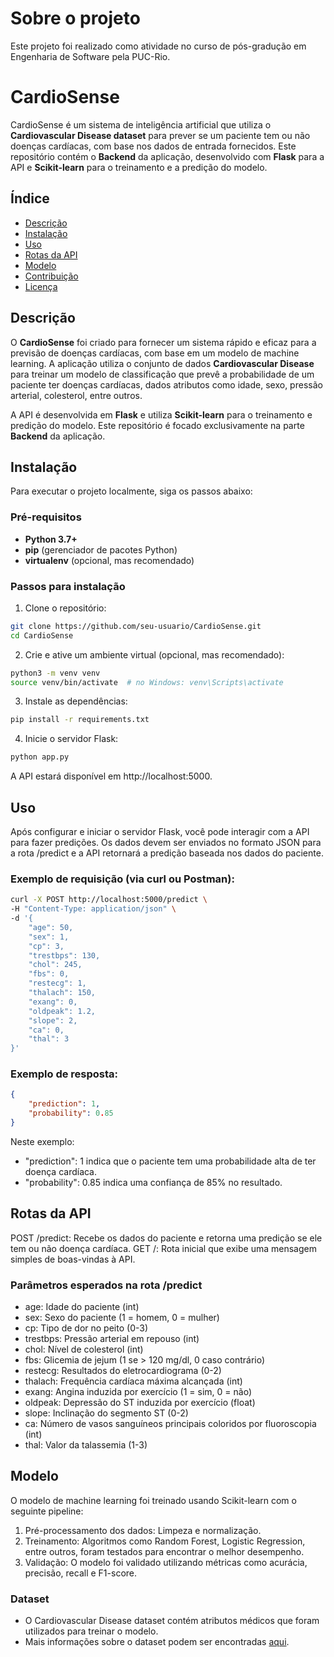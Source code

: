 # Sobre o projeto

Este projeto foi realizado como atividade no curso de pós-gradução em Engenharia de Software pela PUC-Rio.

# CardioSense

CardioSense é um sistema de inteligência artificial que utiliza o **Cardiovascular Disease dataset** para prever se um paciente tem ou não doenças cardíacas, com base nos dados de entrada fornecidos. Este repositório contém o **Backend** da aplicação, desenvolvido com **Flask** para a API e **Scikit-learn** para o treinamento e a predição do modelo.

## Índice
- [Descrição](#descrição)
- [Instalação](#instalação)
- [Uso](#uso)
- [Rotas da API](#rotas-da-api)
- [Modelo](#modelo)
- [Contribuição](#contribuição)
- [Licença](#licença)

## Descrição

O **CardioSense** foi criado para fornecer um sistema rápido e eficaz para a previsão de doenças cardíacas, com base em um modelo de machine learning. A aplicação utiliza o conjunto de dados **Cardiovascular Disease** para treinar um modelo de classificação que prevê a probabilidade de um paciente ter doenças cardíacas, dados atributos como idade, sexo, pressão arterial, colesterol, entre outros.

A API é desenvolvida em **Flask** e utiliza **Scikit-learn** para o treinamento e predição do modelo. Este repositório é focado exclusivamente na parte **Backend** da aplicação.

## Instalação

Para executar o projeto localmente, siga os passos abaixo:

### Pré-requisitos

- **Python 3.7+**
- **pip** (gerenciador de pacotes Python)
- **virtualenv** (opcional, mas recomendado)

### Passos para instalação

1. Clone o repositório:

```bash
git clone https://github.com/seu-usuario/CardioSense.git
cd CardioSense
```

2. Crie e ative um ambiente virtual (opcional, mas recomendado):

```bash
python3 -m venv venv
source venv/bin/activate  # no Windows: venv\Scripts\activate
```

3. Instale as dependências:

```bash
pip install -r requirements.txt
```

4. Inicie o servidor Flask:

```bash
python app.py
```

A API estará disponível em http://localhost:5000.

## Uso
Após configurar e iniciar o servidor Flask, você pode interagir com a API para fazer predições. Os dados devem ser enviados no formato JSON para a rota /predict e a API retornará a predição baseada nos dados do paciente.

### Exemplo de requisição (via curl ou Postman):

```bash
curl -X POST http://localhost:5000/predict \
-H "Content-Type: application/json" \
-d '{
    "age": 50,
    "sex": 1,
    "cp": 3,
    "trestbps": 130,
    "chol": 245,
    "fbs": 0,
    "restecg": 1,
    "thalach": 150,
    "exang": 0,
    "oldpeak": 1.2,
    "slope": 2,
    "ca": 0,
    "thal": 3
}'
```

### Exemplo de resposta:

```json
{
    "prediction": 1,
    "probability": 0.85
}
```

Neste exemplo:

* "prediction": 1 indica que o paciente tem uma probabilidade alta de ter doença cardíaca.
* "probability": 0.85 indica uma confiança de 85% no resultado.

## Rotas da API

POST /predict: Recebe os dados do paciente e retorna uma predição se ele tem ou não doença cardíaca.
GET /: Rota inicial que exibe uma mensagem simples de boas-vindas à API.

### Parâmetros esperados na rota /predict

* age: Idade do paciente (int)
* sex: Sexo do paciente (1 = homem, 0 = mulher)
* cp: Tipo de dor no peito (0-3)
* trestbps: Pressão arterial em repouso (int)
* chol: Nível de colesterol (int)
* fbs: Glicemia de jejum (1 se > 120 mg/dl, 0 caso contrário)
* restecg: Resultados do eletrocardiograma (0-2)
* thalach: Frequência cardíaca máxima alcançada (int)
* exang: Angina induzida por exercício (1 = sim, 0 = não)
* oldpeak: Depressão do ST induzida por exercício (float)
* slope: Inclinação do segmento ST (0-2)
* ca: Número de vasos sanguíneos principais coloridos por fluoroscopia (int)
* thal: Valor da talassemia (1-3)

## Modelo

O modelo de machine learning foi treinado usando Scikit-learn com o seguinte pipeline:

1. Pré-processamento dos dados: Limpeza e normalização.
2. Treinamento: Algoritmos como Random Forest, Logistic Regression, entre outros, foram testados para encontrar o melhor desempenho.
3. Validação: O modelo foi validado utilizando métricas como acurácia, precisão, recall e F1-score.

### Dataset

* O Cardiovascular Disease dataset contém atributos médicos que foram utilizados para treinar o modelo.
* Mais informações sobre o dataset podem ser encontradas [aqui](https://archive.ics.uci.edu/dataset/45/heart+disease).